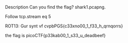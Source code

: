 Description
Can you find the flag? shark1.pcapng.

Follow tcp.stream eq 5

ROT13:
Gur synt vf cvpbPGS{c33xno00_1_f33_h_qrnqorrs}

the flag is picoCTF{p33kab00_1_s33_u_deadbeef}